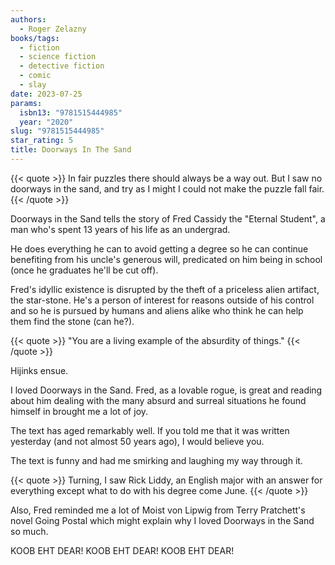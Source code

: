 ```yaml
---
authors:
  - Roger Zelazny
books/tags:
  - fiction
  - science fiction
  - detective fiction
  - comic
  - slay
date: 2023-07-25
params:
  isbn13: "9781515444985"
  year: "2020"
slug: "9781515444985"
star_rating: 5
title: Doorways In The Sand
---
```


{{< quote >}}
In fair puzzles there should always be a way out. But I saw no doorways in the sand, and try as I might I could not make the puzzle fall fair.
{{< /quote >}}

Doorways in the Sand tells the story of Fred Cassidy the "Eternal Student", a man who's spent 13 years of his life as an undergrad.

He does everything he can to avoid getting a degree so he can continue benefiting from his uncle's generous will, predicated on him being in school (once he graduates he'll be cut off).

Fred's idyllic existence is disrupted by the theft of a priceless alien artifact, the star-stone. He's a person of interest for reasons outside of his control and so he is pursued by humans and aliens alike who think he can help them find the stone (can he?).

{{< quote >}}
"You are a living example of the absurdity of things."
{{< /quote >}}

Hijinks ensue.

<!--more-->

I loved Doorways in the Sand. Fred, as a lovable rogue, is great and reading about him dealing with the many absurd and surreal situations he found himself in brought me a lot of joy.

The text has aged remarkably well. If you told me that it was written yesterday (and not almost 50 years ago), I would believe you.

The text is funny and had me smirking and laughing my way through it.

{{< quote >}}
Turning, I saw Rick Liddy, an English major with an answer for everything except what to do with his degree come June.
{{< /quote >}}

Also, Fred reminded me a lot of Moist von Lipwig from Terry Pratchett's novel Going Postal which might explain why I loved Doorways in the Sand so much.

KOOB EHT DEAR! KOOB EHT DEAR! KOOB EHT DEAR!
